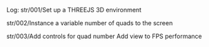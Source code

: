 Log:
str/001/Set up a THREEJS 3D environment

str/002/Instance a variable number of quads to the screen

str/003/Add controls for quad number
        Add view to FPS performance
